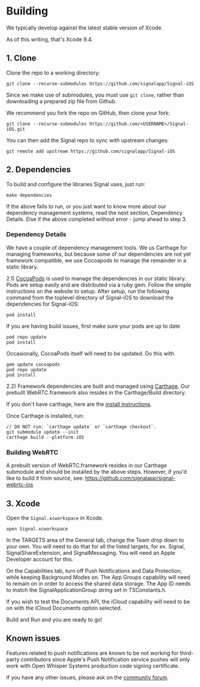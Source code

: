 # Building

We typically develop against the latest stable version of Xcode.

As of this writing, that's Xcode 9.4.

## 1. Clone

Clone the repo to a working directory:

```
git clone --recurse-submodules https://github.com/signalapp/Signal-iOS
```

Since we make use of submodules, you must use `git clone`, rather than
downloading a prepared zip file from Github.

We recommend you fork the repo on GitHub, then clone your fork:

```
git clone --recurse-submodules https://github.com/<USERNAME>/Signal-iOS.git
```

You can then add the Signal repo to sync with upstream changes:

```
git remote add upstream https://github.com/signalapp/Signal-iOS
```

## 2. Dependencies

To build and configure the libraries Signal uses, just run:

```
make dependencies
```

If the above fails to run, or you just want to know more about our
dependency management systems, read the next section, Dependency Details.
Else if the above completed without error - jump ahead to step 3.

### Dependency Details

We have a couple of dependency management tools. We us Carthage for
managing frameworks, but because some of our dependencies are not yet
framework compatible, we use Cocoapods to manage the remainder in a
static library.

2.1) [CocoaPods](http://cocoapods.org) is used to manage the dependencies in our static library. Pods are setup easily and are distributed via a ruby gem. Follow the simple instructions on the website to setup. After setup, run the following command from the toplevel directory of Signal-iOS to download the dependencies for Signal-iOS:

```
pod install
```

If you are having build issues, first make sure your pods are up to date

```
pod repo update
pod install
```

Occasionally, CocoaPods itself will need to be updated. Do this with

```
gem update cocoapods
pod repo update
pod install
```

2.2) Framework dependencies are built and managed using [Carthage](https://github.com/Carthage/Carthage). Our prebuilt WebRTC.framework also resides in the Carthage/Build directory.

If you don't have carthage, here are the [install instructions](https://github.com/Carthage/Carthage#installing-carthage).

Once Carthage is installed, run:

```
// DO NOT run: `carthage update` or `carthage checkout`.
git submodule update --init
carthage build --platform iOS
```

### Building WebRTC

A prebuilt version of WebRTC.framework resides in our Carthage submodule
and should be installed by the above steps.  However, if you'd like to
build it from source, see: https://github.com/signalapp/signal-webrtc-ios

## 3. Xcode

Open the `Signal.xcworkspace` in Xcode.

```
open Signal.xcworkspace
```

In the TARGETS area of the General tab, change the Team drop down to
your own. You will need to do that for all the listed targets, for ex. 
Signal, SignalShareExtension, and SignalMessaging. You will need an Apple
Developer account for this. 

On the Capabilities tab, turn off Push Notifications and Data Protection,
while keeping Background Modes on. The App Groups capability will need to
remain on in order to access the shared data storage. The App ID needs to
match the SignalApplicationGroup string set in TSConstants.h. 

If you wish to test the Documents API, the iCloud capability will need to
be on with the iCloud Documents option selected.

Build and Run and you are ready to go!

## Known issues

Features related to push notifications are known to be not working for
third-party contributors since Apple's Push Notification service pushes
will only work with Open Whisper Systems production code signing
certificate.

If you have any other issues, please ask on the [community forum](https://whispersystems.discoursehosting.net/).

